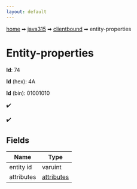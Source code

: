 ```yaml
---
layout: default
---
```


[home](/) ➡ [java315](/protocol/java315) ➡ [clientbound](/protocol/java315/clientbound) ➡ entity-properties

# Entity-properties

**Id**: 74

**Id** (hex): 4A

**Id** (bin): 01001010

✔️

✔️

## Fields

Name | Type
---|---
entity id | varuint
attributes | [attributes](/protocol/java315/arrays)


